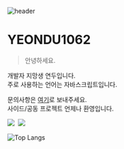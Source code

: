 ![header](https://capsule-render.vercel.app/api?type=waving&color=8EC96D&height=250&section=header)
# **YEONDU1062**
> 안녕하세요.

개발자 지망생 연두입니다.  
주로 사용하는 언어는 자바스크립트입니다.

문의사항은 [여기](https://open.kakao.com/me/yeonduhaeyo)로 보내주세요.  
사이드/공동 프로젝트 언제나 환영입니다.

<div align="left">
  <img src="https://img.shields.io/badge/Node.js-F3F3F3?style=for-the-badge&logo=Node.js&logoColor=black"/>&nbsp;
  <img src="https://img.shields.io/badge/git-F3F3F3.svg?style=for-the-badge&logo=git&logoColor=black"/>&nbsp;
</div>

![Top Langs](https://github-readme-stats.vercel.app/api/top-langs/?username=yeondu1062&layout=compact&hide_title=true&border_radius=0)
